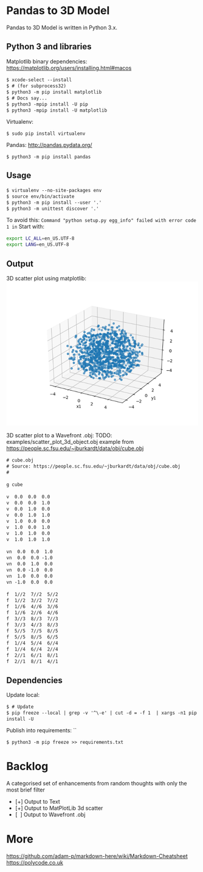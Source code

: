 Pandas to 3D Model
==================

Pandas to 3D Model is written in Python 3.x.

Python 3 and libraries
----------------------

Matplotlib binary dependencies:
https://matplotlib.org/users/installing.html#macos
```shell
$ xcode-select --install
$ # (for subprocess32)
$ python3 -m pip install matplotlib
$ # Docs say...
$ python3 -mpip install -U pip
$ python3 -mpip install -U matplotlib
```

Virtualenv:
```shell
$ sudo pip install virtualenv
```


Pandas:
http://pandas.pydata.org/
```shell
$ python3 -m pip install pandas
```

Usage
-----

```shell
$ virtualenv --no-site-packages env
$ source env/bin/activate
$ python3 -m pip install --user '.'
$ python3 -m unittest discover '.'
```

To avoid this:
`Command "python setup.py egg_info" failed with error code 1 in`
Start with:
```bash
export LC_ALL=en_US.UTF-8
export LANG=en_US.UTF-8
```

Output
------

3D scatter plot using matplotlib:
![scatter_plot_3d.png](examples/scatter_plot_3d.png)

3D scatter plot to a Wavefront .obj:
TODO: examples/scatter_plot_3d_object.obj
example from https://people.sc.fsu.edu/~jburkardt/data/obj/cube.obj
```shell
# cube.obj
# Source: https://people.sc.fsu.edu/~jburkardt/data/obj/cube.obj
#
 
g cube
 
v  0.0  0.0  0.0
v  0.0  0.0  1.0
v  0.0  1.0  0.0
v  0.0  1.0  1.0
v  1.0  0.0  0.0
v  1.0  0.0  1.0
v  1.0  1.0  0.0
v  1.0  1.0  1.0

vn  0.0  0.0  1.0
vn  0.0  0.0 -1.0
vn  0.0  1.0  0.0
vn  0.0 -1.0  0.0
vn  1.0  0.0  0.0
vn -1.0  0.0  0.0
 
f  1//2  7//2  5//2
f  1//2  3//2  7//2 
f  1//6  4//6  3//6 
f  1//6  2//6  4//6 
f  3//3  8//3  7//3 
f  3//3  4//3  8//3 
f  5//5  7//5  8//5 
f  5//5  8//5  6//5 
f  1//4  5//4  6//4 
f  1//4  6//4  2//4 
f  2//1  6//1  8//1 
f  2//1  8//1  4//1 
```

Dependencies
------------

Update local:
```shell
$ # Update
$ pip freeze --local | grep -v '^\-e' | cut -d = -f 1  | xargs -n1 pip install -U
```

Publish into requirements: ``
```shell
$ python3 -m pip freeze >> requirements.txt
```

Backlog
=======

A categorised set of enhancements from random thoughts with only the most brief filter

- [+] Output to Text
- [+] Output to MatPlotLib 3d scatter
- [&nbsp;&nbsp;] Output to Wavefront .obj

More
====

https://github.com/adam-p/markdown-here/wiki/Markdown-Cheatsheet
https://polycode.co.uk
